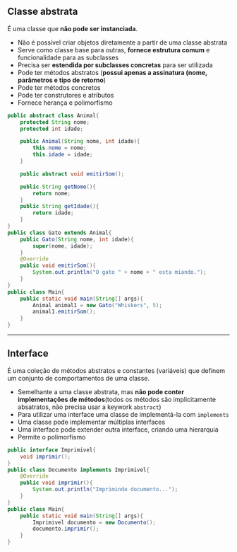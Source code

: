 ## Classe abstrata
É uma classe que **não pode ser instanciada**.
- Não é possível criar objetos diretamente a partir de uma classe abstrata
- Serve como classe base para outras, **fornece estrutura comum** e funcionalidade para as subclasses
- Precisa ser **estendida por subclasses concretas** para ser utilizada
- Pode ter métodos abstratos (**possui apenas a assinatura (nome, parâmetros e tipo de retorno**)
- Pode ter métodos concretos
- Pode ter construtores e atributos
- Fornece herança e polimorfismo

```java
public abstract class Animal{
	protected String nome;
	protected int idade;

	public Animal(String nome, int idade){
		this.nome = nome;
		this.idade = idade;
	}

	public abstract void emitirSom();

	public String getNome(){
		return nome;
	}
	public String getIdade(){
		return idade;
	}
}
public class Gato extends Animal{
	public Gato(String nome, int idade){
		super(nome, idade);	
	}
	@Override
	public void emitirSom(){
		System.out.println("O gato " + nome + " esta miando.");
	}
}
public class Main{
	public static void main(String[] args){
		Animal animal1 = new Gato("Whiskers", 5);
		animal1.emitirSom();
	}
}
```
___
## Interface
É uma coleção de métodos abstratos e constantes (variáveis) que definem um conjunto de comportamentos de uma classe.
- Semelhante a uma classe abstrata, mas **não pode conter implementações de métodos**(todos os métodos são implicitamente absatratos, não precisa usar a keywork `abstract`)
- Para utilizar uma interface uma classe de implementá-la com `implements` 
- Uma classe pode implementar múltiplas interfaces
- Uma interface pode extender outra interface, criando uma hierarquia
- Permite o polimorfismo
```java
public interface Imprimivel{
	void imprimir();
}
public class Documento implements Imprimivel{
	@Override
	public void imprimir(){
		System.out.println("Imprimindo documento...");
	}
}
public class Main{
	public static void main(String[] args){
		Imprimivel documento = new Documento();
		documento.imprimir();
	}
}
```
 